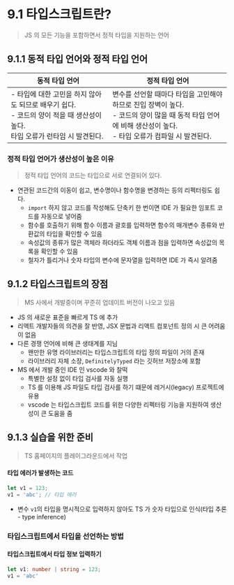 # 9.1 타입스크립트란?
> JS 의 모든 기능을 포함하면서 정적 타입을 지원하는 언어

## 9.1.1 동적 타입 언어와 정적 타입 언어
| 동적 타입 언어 | 정적 타입 언어 |
| --- | --- |
| - 타입에 대한 고민을 하지 않아도 되므로 배우기 쉽다.<br> - 코드의 양이 적을 때 생산성이 높다. <br> 타입 오류가 런타임 시 발견된다. | 변수를 선언할 때마다 타입을 고민해야 하므로 진입 장벽이 높다. <br> - 코드의 양이 많을 때 동적 타입 언어에 비해 생산성이 높다. <br> - 타입 오류가 컴파일 시 발견된다.

### 정적 타입 언어가 생산성이 높은 이유
> 정적 타입 언어의 코드는 타입으로 서로 연결되어 있다.

- 연관된 코드간의 이동이 쉽고, 변수명이나 함수명을 변경하는 등의 리펙터링도 쉽다.
    - `import` 하지 않고 코드를 작성해도 단축키 한 번이면 IDE 가 필요한 임포트 코드를 자동으로 넣어줌
    - 함수를 호출하기 위해 함수 이름과 괄호를 입력하면 함수의 매개변수 종류와 반환값의 타입을 확인할 수 있음
    - 속성값의 종류가 많은 객체라 하더라도 객체 이름과 점을 입력하면 속성값의 목록을 확인할 수 있음
    - 철자가 틀리거나 숫자 타입의 변수에 문자열을 입력하면 IDE 가 즉시 알려줌
    
## 9.1.2 타입스크립트의 장점
> MS 사에서 개발중이며 꾸준히 업데이트 버전이 나오고 있음

- JS 의 새로운 표준을 빠르게 TS 에 추가
- 리액트 개발자들의 의견을 잘 반영, JSX 문법과 리액트 컴포넌트 정의 시 큰 어려움이 없음
- 다른 경쟁 언어에 비해 큰 생태계를 지님
    + 왠만한 유명 라이브러리는 타입스크립트의 타입 정의 파일이 거의 존재
    + 라이브러리 자체 소장, `DefinitelyTyped` 라는 깃허브 저장소에 포함
- MS 에서 개발 중인 IDE 인 vscode 와 찰떡
    - 특별한 설정 없이 타입 검사를 자동 실행
    - TS 를 이용해 JS 파일도 타입 검사를 하기 떄문에 레거시(legacy) 프로젝트에 유용
    - vscode 는 타입스크립트 코드를 위한 다양한 리펙터링 기능을 지원하여 생산성이 큰 도움을 줌
    
## 9.1.3 실습을 위한 준비
> TS 홈페이지의 플레이그라운드에서 작업

#### 타입 에러가 발생하는 코드
```ts
let v1 = 123;
v1 = 'abc'; // 타입 에러
```

- 변수 `v1`의 타입을 명시적으로 입력하지 않아도 TS 가 숫자 타입으로 인식(타입 추론 - type inference)

### 타입스크립트에서 타입을 선언하는 방법

#### 타입스크립트에서 타입 정보 입력하기
```ts
let v1: number | string = 123;
v1 = 'abc'
```

